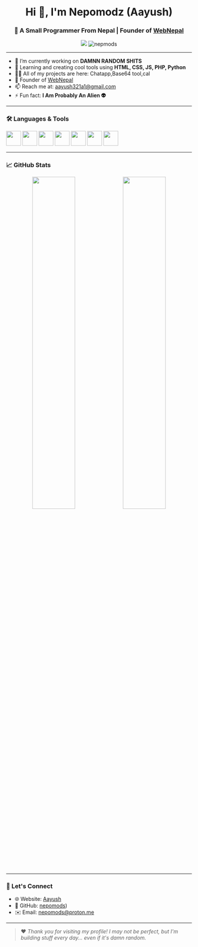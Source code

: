 <h1 align="center">Hi 👋, I'm Nepomodz (Aayush)</h1>
<h3 align="center">🚀 A Small Programmer From Nepal | Founder of <a href="https://webnepal1.netlify.app/" target="_blank">WebNepal</a></h3>

<p align="center">
  <img src="https://img.shields.io/badge/Made%20with-%F0%9F%90%8D%20Python%20100%25-blue?style=for-the-badge" />
  <img src="https://komarev.com/ghpvc/?username=nepmods&label=Profile%20views&color=0e75b6&style=flat" alt="nepmods" />
</p>

---

- 🔭 I’m currently working on **DAMNN RANDOM SHITS**
- 🌱 Learning and creating cool tools using **HTML, CSS, JS, PHP, Python**
- 👨‍💻 All of my projects are here: Chatapp,Base64 tool,cal
- 💼 Founder of [WebNepal](http://webnepal.tech)
- 📫 Reach me at: aayush321a1@gmail.com
- ⚡ Fun fact: **I Am Probably An Alien 👽**

---

### 🛠️ Languages & Tools

<p align="left">
  <img src="https://cdn.jsdelivr.net/gh/devicons/devicon/icons/html5/html5-original.svg" width="40" />
  <img src="https://cdn.jsdelivr.net/gh/devicons/devicon/icons/css3/css3-original.svg" width="40" />
  <img src="https://cdn.jsdelivr.net/gh/devicons/devicon/icons/javascript/javascript-original.svg" width="40" />
  <img src="https://cdn.jsdelivr.net/gh/devicons/devicon/icons/python/python-original.svg" width="40" />
  <img src="https://cdn.jsdelivr.net/gh/devicons/devicon/icons/php/php-original.svg" width="40" />
  <img src="https://cdn.jsdelivr.net/gh/devicons/devicon/icons/firebase/firebase-plain.svg" width="40" />
  <img src="https://cdn.jsdelivr.net/gh/devicons/devicon/icons/mysql/mysql-original.svg" width="40" />
</p>

---

### 📈 GitHub Stats

<p align="center">
  <img src="https://github-readme-stats.vercel.app/api?username=nepmods&show_icons=true&theme=tokyonight" width="48%" />
  <img src="https://github-readme-stats.vercel.app/api/top-langs/?username=nepmods&layout=compact&theme=tokyonight" width="48%" />
</p>

---

### 🔗 Let's Connect

- 🌐 Website: [Aayush](https://nexchats.netlify.app/)
- 🧰 GitHub: [nepomods](https://github.com/Aayushbohora/Aayushbohora.git))
- ✉️ Email: [nepomods@proton.me](aayush321a1@gmail.com)

---

> ❤️ *Thank you for visiting my profile! I may not be perfect, but I'm building stuff every day... even if it's damn random.*

